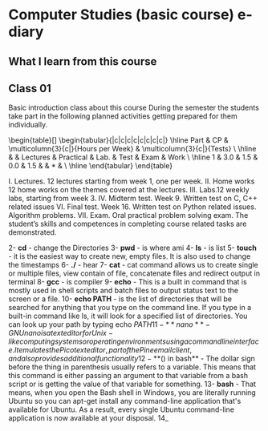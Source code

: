 # Computer Studies (basic course) e-diary
## What I learn from this course
## **Class 01**
Basic introduction class about this course 
During the semester the students take part in the following planned activities getting prepared for
them individually.

\begin{table}[]
\begin{tabular}{|c|c|c|c|c|c|c|c|}
\hline
Part & CP  & \multicolumn{3}{c|}{Hours per Week} & \multicolumn{3}{c|}{Tests} \\ \hline
     &     & Lectures    & Practical    & Lab.   & Test    & Exam    & Work   \\ \hline
1    & 3.0 & 1.5         & 0.0          & 1.5    &         & *       &        \\ \hline
\end{tabular}
\end{table}

I. Lectures.
12 lectures starting from week 1, one per week.
II. Home works
12 home works on the themes covered at the lectures.
III. Labs.12 weekly labs, starting from week 3.
IV. Midterm test.
Week 9. Written test on C, C++ related issues
VI. Final test.
Week 16. Written test on Python related issues. Algorithm problems.
VII. Exam.
Oral practical problem solving exam. The student’s skills and competences in completing course
related tasks are demonstrated.


2- **cd** - change the Directories
3- **pwd** - is where ami
4- **ls** - is list
5- **touch** - it is the easiest way to create new, empty files. It is also used to change the timestamps
6- **./** - hear
7- **cat** - cat command allows us to create single or multiple files, view contain of file, concatenate files and redirect output in terminal
8- **gcc** - is compiler
9- **echo** - This is a built in command that is mostly used in shell scripts and batch files to output status text to the screen or a file.
10- **echo PATH** - is the list of directories that will be searched for anything that you type on the command line. If you type in a built-in command like ls, it will look for a specified list of directories. You can look up your path by typing echo $PATH
11- **nano** - GNU nano is a text editor for Unix-like computing systems or operating environments using a command line interface. It emulates the Pico text editor, part of the Pine email client, and also provides additional functionality
12- **$() in bash** - The dollar sign before the thing in parenthesis usually refers to a variable. This means that this command is either passing an argument to that variable from a bash script or is getting the value of that variable for something.
13- **bash** - That means, when you open the Bash shell in Windows, you are literally running Ubuntu so you can apt-get install any command-line application that's available for Ubuntu. As a result, every single Ubuntu command-line application is now available at your disposal.
14_

